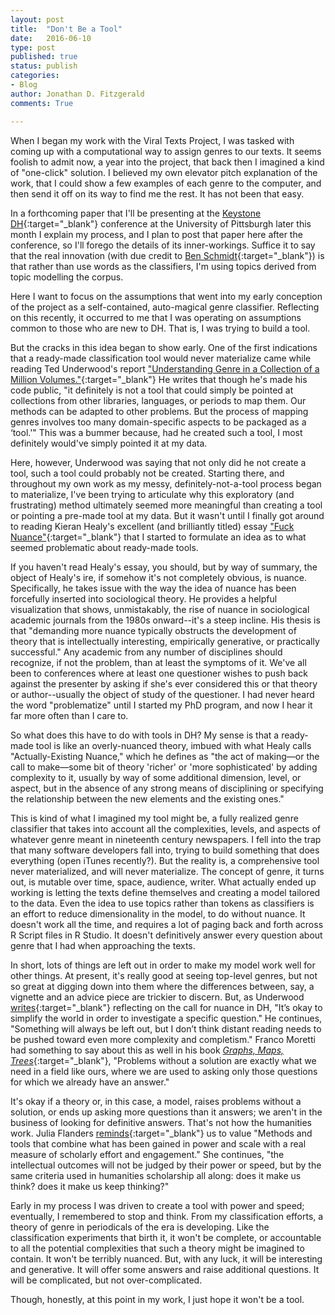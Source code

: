 ```yaml
---
layout: post
title:  "Don't Be a Tool"
date:   2016-06-10
type: post
published: true
status: publish
categories:
- Blog
author: Jonathan D. Fitzgerald
comments: True

---
```


When I began my work with the Viral Texts Project, I was tasked with coming up with a computational way to assign genres to our texts. It seems foolish to admit now, a year into the project, that back then I imagined a kind of "one-click" solution. I believed my own elevator pitch explanation of the work, that I could show a few examples of each genre to the computer, and then send it off on its way to find me the rest. It has not been that easy.<!--more-->

In a forthcoming paper that I'll be presenting at the [Keystone DH](http://keystonedh.network/2016/){:target="_blank"} conference at the University of Pittsburgh later this month I explain my process, and I plan to post that paper here after the conference, so I'll forego the details of its inner-workings. Suffice it to say that the real innovation (with due credit to [Ben Schmidt](http://bookworm.benschmidt.org/posts/2015-09-14-Classifying_genre.html){:target="_blank"}) is that rather than use words as the classifiers, I'm using topics derived from topic modelling the corpus. 

Here I want to focus on the assumptions that went into my early conception of the project as a self-contained, auto-magical genre classifier. Reflecting on this recently, it occurred to me that I was operating on assumptions common to those who are new to DH. That is, I was trying to build a tool. 

But the cracks in this idea began to show early. One of the first indications that a ready-made classification tool would never materialize came while reading Ted Underwood's report ["Understanding Genre in a Collection of a Million Volumes."](https://figshare.com/articles/Understanding_Genre_in_a_Collection_of_a_Million_Volumes_Interim_Report/1281251){:target="_blank"} He writes that though he's made his code public, "it definitely is not a tool that could simply be pointed at collections from other libraries, languages, or periods to map them. Our methods can be adapted to other problems. But the process of mapping genres involves too many domain-specific aspects to be packaged as a ‘tool.'" This was a bummer because, had he created such a tool, I most definitely would've simply pointed it at my data.

Here, however, Underwood was saying that not only did he not create a tool, such a tool could probably not be created. Starting there, and throughout my own work as my messy, definitely-not-a-tool process began to materialize, I've been trying to articulate why this exploratory (and frustrating) method ultimately seemed more meaningful than creating a tool or pointing a pre-made tool at my data. But it wasn't until I finally got around to reading Kieran Healy's excellent (and brilliantly titled) essay ["Fuck Nuance"](https://kieranhealy.org/files/papers/fuck-nuance.pdf){:target="_blank"} that I started to formulate an idea as to what seemed problematic about ready-made tools.

If you haven't read Healy's essay, you should, but by way of summary, the object of Healy's ire, if somehow it's not completely obvious, is nuance. Specifically, he takes issue with the way the idea of nuance has been forcefully inserted into sociological theory. He provides a helpful visualization that shows, unmistakably, the rise of nuance in sociological academic journals from the 1980s onward--it's a steep incline. His thesis is that "demanding more nuance typically obstructs the development of theory that is intellectually interesting, empirically generative, or practically successful." Any academic from any number of disciplines should recognize, if not the problem, than at least the symptoms of it. We've all been to conferences where at least one questioner wishes to push back against the presenter by asking if she's ever considered this or that theory or author--usually the object of study of the questioner. I had never heard the word "problematize" until I started my PhD program, and now I hear it far more often than I care to.

So what does this have to do with tools in DH? My sense is that a ready-made tool is like an overly-nuanced theory, imbued with what Healy calls "Actually-Existing Nuance," which he defines as "the act of making—or the call to make—some bit of theory 'richer' or 'more sophisticated' by adding complexity to it, usually by way of some additional dimension, level, or aspect, but in the absence of any strong means of disciplining or specifying the relationship between the new elements and the existing ones." 

This is kind of what I imagined my tool might be, a fully realized genre classifier that takes into account all the complexities, levels, and aspects of whatever genre meant in nineteenth century newspapers. I fell into the trap that many software developers fall into, trying to build something that does everything (open iTunes recently?). But the reality is, a comprehensive tool never materialized, and will never materialize. The concept of genre, it turns out, is mutable over time, space, audience, writer. What actually ended up working is letting the texts define themselves and creating a model tailored to the data. Even the idea to use topics rather than tokens as classifiers is an effort to reduce dimensionality in the model, to do without nuance. It doesn't work all the time, and requires a lot of paging back and forth across R Script files in R Studio. It doesn't definitively answer every question about genre that I had when approaching the texts. 

In short, lots of things are left out in order to make my model work well for  other things. At present, it's really good at seeing top-level genres, but not so great at digging down into them where the differences between, say, a vignette and an advice piece are trickier to discern. But, as Underwood [writes](https://tedunderwood.com/2016/05/29/the-real-problem-with-distant-reading/){:target="_blank"} reflecting on the call for nuance in DH, "It’s okay to simplify the world in order to investigate a specific question." He continues, "Something will always be left out, but I don’t think distant reading needs to be pushed toward even more complexity and completism." Franco Moretti had something to say about this as well in his book [*Graphs, Maps, Trees*](https://www.versobooks.com/books/261-graphs-maps-trees){:target="_blank"}, "Problems without a solution are exactly what we need in a field like ours, where we are used to asking only those questions for which we already have an answer."

It's okay if a theory or, in this case, a model, raises problems without a solution, or ends up asking more questions than it answers; we aren't in the business of looking for definitive answers. That's not how the humanities work. Julia Flanders [reminds](http://digitalhumanities.org/dhq/vol/3/3/000055/000055.html){:target="_blank"} us to value "Methods and tools that combine what has been gained in power and scale with a real measure of scholarly effort and engagement." She continues, "the intellectual outcomes will not be judged by their power or speed, but by the same criteria used in humanities scholarship all along: does it make us think? does it make us keep thinking?"

Early in my process I was driven to create a tool with power and speed; eventually, I remembered to stop and think. From my classification efforts, a theory of genre in periodicals of the era is developing. Like the classification experiments that birth it, it won't be complete, or accountable to all the potential complexities that such a theory might be imagined to contain. It won't be terribly nuanced. But, with any luck, it will be interesting and generative. It will offer some answers and raise additional questions. It will be complicated, but not over-complicated.

Though, honestly, at this point in my work, I just hope it won't be a tool.